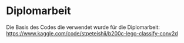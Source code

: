 # Diplomarbeit

Die Basis des Codes die verwendet wurde für die Diplomarbeit:
https://www.kaggle.com/code/stpeteishii/b200c-lego-classify-conv2d





